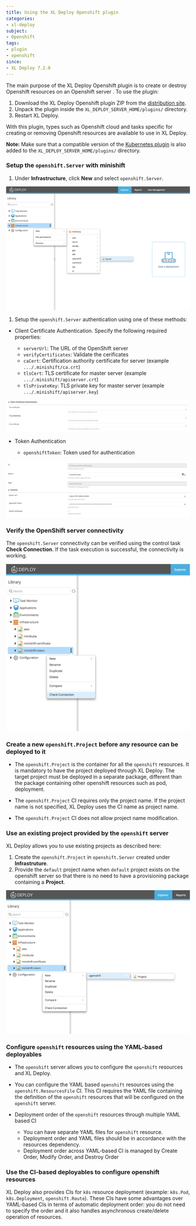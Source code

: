 ```yaml
---
title: Using the XL Deploy Openshift plugin
categories:
- xl-deploy
subject:
- Openshift
tags:
- plugin
- openshift
since:
- XL Deploy 7.2.0
---
```


The main purpose of the XL Deploy Openshift plugin is to create or destroy Openshift resources on an Openshift server . To use the plugin:

1. Download the XL Deploy Openshift plugin ZIP from the [distribution site](https://dist.xebialabs.com/customer/xl-deploy/plugins/xld-kubernetes-plugin).
1. Unpack the plugin inside the `XL_DEPLOY_SERVER_HOME/plugins/` directory.
1. Restart XL Deploy.

With this plugin, types such as Openshift cloud and tasks specific for creating or removing Openshift resources are available to use in XL Deploy.

**Note:** Make sure that a compatible version of the [Kubernetes plugin](/xl-deploy/concept/xl-deploy-kubernetes-plugin.html) is also added to the `XL_DEPLOY_SERVER_HOME/plugins/` directory.

### Setup the `openshift.Server` with minishift

1. Under **Infrastructure**, click **New** and select `openshift.Server`.

![image](images/create-openshift-server.png)

1. Setup the `openshift.Server` authentication using one of these methods:

* Client Certificate Authentication. Specify the following required properties:

    * `serverUrl`: The URL of the OpenShift server
    * `verifyCertificates`: Validate the cerificates
    * `caCert`: Certification authority certificate for server (example `.../.minishift/ca.crt`)
    * `tlsCert`: TLS certificate for master server (example `.../.minishift/apiserver.crt`)
    * `tlsPrivateKey`: TLS private key for master server (example `.../.minishift/apiserver.key`)

![image](images/key-auth-openshift-server.png)

* Token Authentication

    * `openshiftToken`: Token used for authentication

![image](images/token-auth-openshift-server.png)    

### Verify the OpenShift server connectivity

The `openshift.Server` connectivity can be verified using the control task **Check Connection**. If the task execution is successful, the connectivity is working.

![image](images/connectivity-openshift-server.png)

### Create a new `openshift.Project` before any resource can be deployed to it

* The `openshift.Project` is the container for all the `openshift` resources. It is mandatory to have the project deployed through XL Deploy. The target project must be deployed in a separate package, different than the package containing other openshift resources such as pod, deployment.

* The `openshift.Project` CI requires only the project name. If the project name is not specified, XL Deploy uses the CI name as project name.

* The `openshift.Project` CI does not allow project name modification.

### Use an existing project provided by the `openshift` server

XL Deploy allows you to use existing projects as described here:

1. Create the `openshift.Project` in `openshift.Server` created under **Infrastruture**.
1. Provide the `default` project name when `default` project exists on the openshift server so that there is no need to have a provisioning package containing a **Project**.

![image](images/use-existing-project.png)

### Configure `openshift` resources using the YAML-based deployables

* The `openshift` server allows you to configure the `openshift` resources and XL Deploy.

* You can configure the YAML based `openshift` resources using the `openshift.ResourcesFile` CI. This CI requires the YAML file containing the definition of the `openshift` resources that will be configured on the `openshift` server.

* Deployment order of the `openshift` resources through multiple YAML based CI

    * You can have separate YAML files for `openshift` resource.
    * Deployment order and YAML files should be in accordance with the resources dependency.
    * Deployment order across YAML-based CI is managed by Create Order, Modify Order, and Destroy Order

### Use the CI-based deployables to configure openshift resources

XL Deploy also provides CIs for `k8s` resource deployment (example: `k8s.Pod`, `k8s.Deployment`, `openshift.Route`). These CIs have some advantages over YAML-based CIs in terms of automatic deployment order: you do not need to specify the order and it also handles asynchronous create/delete operation of resources.    
